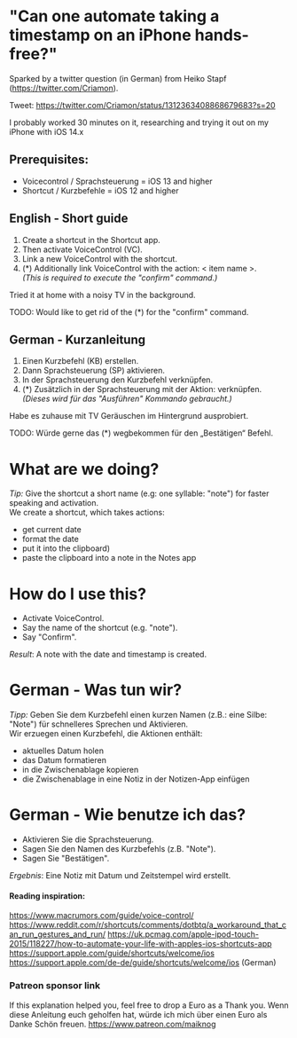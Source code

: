 # "Can one automate taking a timestamp on an iPhone hands-free?"

Sparked by a twitter question (in German) from Heiko Stapf (https://twitter.com/Criamon).

Tweet: https://twitter.com/Criamon/status/1312363408868679683?s=20


I probably worked 30 minutes on it, researching and trying it out on my iPhone with iOS 14.x

## Prerequisites:
- Voicecontrol / Sprachsteuerung = iOS 13 and higher
- Shortcut / Kurzbefehle = iOS 12 and higher


## English - Short guide
1. Create a shortcut in the Shortcut app.
2. Then activate VoiceControl (VC).
3. Link a new VoiceControl with the shortcut.
4. (*) Additionally link VoiceControl with the action: < item name >. <br>
_(This is required to execute the "confirm" command.)_

Tried it at home with a noisy TV in the background.

TODO: Would like to get rid of the (*) for the "confirm" command.


## German - Kurzanleitung
1. Einen Kurzbefehl (KB) erstellen.
2. Dann Sprachsteuerung (SP) aktivieren.
3. In der Sprachsteuerung den Kurzbefehl verknüpfen.
4. (*) Zusätzlich in der Sprachsteuerung mit der Aktion: <item-Name> verknüpfen. 
<br>_(Dieses wird für das "Ausführen" Kommando gebraucht.)_

Habe es zuhause mit TV Geräuschen im Hintergrund ausprobiert.

TODO: Würde gerne das (*) wegbekommen für den „Bestätigen“ Befehl.

# What are we doing?
_Tip:_ Give the shortcut a short name (e.g: one syllable: "note") for faster speaking and activation.
<br> We create a shortcut, which takes actions: 
- get current date
- format the date
- put it into the clipboard)
- paste the clipboard into a note in the Notes app

# How do I use this?
- Activate VoiceControl. 
- Say the name of the shortcut (e.g. "note").
- Say "Confirm".
 
_Result_: A note with the date and timestamp is created.


# German - Was tun wir?
_Tipp:_ Geben Sie dem Kurzbefehl einen kurzen Namen (z.B.: eine Silbe: "Note") für schnelleres Sprechen und Aktivieren.
<br> Wir erzuegen einen Kurzbefehl, die Aktionen enthält: 
- aktuelles Datum holen
- das Datum formatieren
- in die Zwischenablage kopieren
- die Zwischenablage in eine Notiz in der Notizen-App einfügen

# German - Wie benutze ich das?
- Aktivieren Sie die Sprachsteuerung. 
- Sagen Sie den Namen des Kurzbefehls (z.B. "Note").
- Sagen Sie "Bestätigen".
 
_Ergebnis_: Eine Notiz mit Datum und Zeitstempel wird erstellt.


#### Reading inspiration:
https://www.macrumors.com/guide/voice-control/
https://www.reddit.com/r/shortcuts/comments/dotbtq/a_workaround_that_can_run_gestures_and_run/
https://uk.pcmag.com/apple-ipod-touch-2015/118227/how-to-automate-your-life-with-apples-ios-shortcuts-app
https://support.apple.com/guide/shortcuts/welcome/ios
https://support.apple.com/de-de/guide/shortcuts/welcome/ios (German)

### Patreon sponsor link
If this explanation helped you, feel free to drop a Euro as a Thank you.
Wenn diese Anleitung euch geholfen hat, würde ich mich über einen Euro als Danke Schön freuen.
https://www.patreon.com/maiknog
